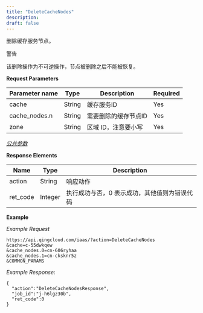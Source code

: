 ```yaml
---
title: "DeleteCacheNodes"
description: 
draft: false
---
```




删除缓存服务节点。

警告

该删除操作为不可逆操作，节点被删除之后不能被恢复。

**Request Parameters**

| Parameter name | Type | Description | Required |
| --- | --- | --- | --- |
| cache | String | 缓存服务ID | Yes |
| cache_nodes.n | String | 需要删除的缓存节点ID | Yes |
| zone | String | 区域 ID，注意要小写 | Yes |

[_公共参数_](../../common/parameters.html#api-common-parameters)

**Response Elements**

| Name | Type | Description |
| --- | --- | --- |
| action | String | 响应动作 |
| ret_code | Integer | 执行成功与否，0 表示成功，其他值则为错误代码 |

**Example**

_Example Request_

```
https://api.qingcloud.com/iaas/?action=DeleteCacheNodes
&cache=c-55dwkqew
&cache_nodes.0=cn-606ryhaa
&cache_nodes.1=cn-cksknr5z
&COMMON_PARAMS
```

_Example Response_:

```
{
  "action":"DeleteCacheNodesResponse",
  "job_id":"j-h6lgz30b",
  "ret_code":0
}
```
